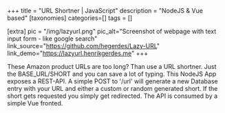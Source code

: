 +++
title = "URL Shortner | JavaScript"
description = "NodeJS & Vue based"
[taxonomies]
categories=[]
tags = []

[extra]
pic = "/img/lazyurl.png"
pic_alt="Screenshot of webpage with text input form - like google search"
link_source="https://github.com/hegerdes/Lazy-URL"
link_demo="https://lazyurl.henrikgerdes.me"
+++

These Amazon product URLs are too long?
Than use a URL shortner. Just the BASE_URL/SHORT and you can save a lot of typing. This NodeJS App exposes a REST-API. A simple POST to '/url' will generate a new Database entry with your URL and either a custom or random generated short. If the short gets requested you simply get redirected. The API is consumed by a simple Vue fronted.
